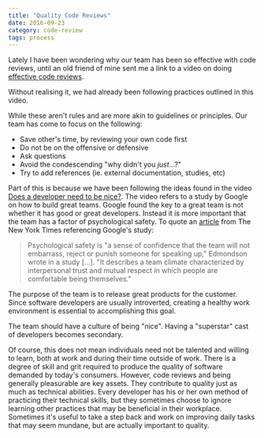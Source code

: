 ```yaml
---
title: "Quality Code Reviews"
date: 2016-09-23
category: code-review
tags: process
---
```


Lately I have been wondering why our team has been so effective with code reviews, until
an old friend of mine sent me a link to a video on doing [effective code reviews](https://www.youtube.com/watch?v=PJjmw9TRB7s).

Without realising it, we had already been following practices outlined in this video.



While these aren't rules and are more akin to guidelines or principles. Our team has come to focus on the following:
* Save other's time, by reviewing your own code first
* Do not be on the offensive or defensive
* Ask questions
* Avoid the condescending "why didn't you _just_...?"
* Try to add references (ie. external documentation, studies, etc)

Part of this is because we have been following the ideas found in the video [Does a developer need to be nice?](https://www.youtube.com/watch?v=J9OpTNk0hYc). The video refers to a study by Google on how to build great teams. Google found the key to a great
team is not whether it has good or great developers. Instead it is more important that the team has a factor of psychological safety. To quote an [article](http://www.nytimes.com/2016/02/28/magazine/what-google-learned-from-its-quest-to-build-the-perfect-team.html) from The New York Times referencing Google's study:


> Psychological safety is "a sense of confidence that the team will not embarrass, reject or punish someone for speaking up," Edmondson wrote in a study [...]. "It describes a team climate characterized by interpersonal trust and mutual respect in which people are comfortable being themselves."

The purpose of the team is to release great products for the customer. Since software developers are usually introverted, creating a healthy work environment is essential to accomplishing this goal.

The team should have a culture of being "nice". Having a "superstar" cast of developers becomes secondary.

Of course, this does not mean individuals need not be talented and willing to learn, both at work and
during their time outside of work. There is a degree of skill and grit required to produce the quality of software demanded by today's consumers. However, code reviews and being generally pleasurable are
key assets. They contribute to quality just as much as technical abilities. Every developer has his or her own method
of practicing their technical skills, but they sometimes choose to ignore learning other practices that may be beneficial in their workplace. Sometimes it's useful to take a step back and work on improving daily tasks that may seem mundane, but are actually important to quality.
